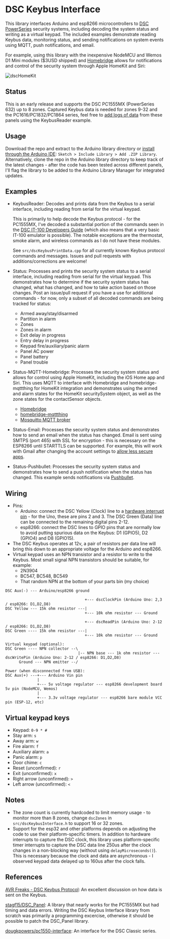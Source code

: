 # DSC Keybus Interface
This library interfaces Arduino and esp8266 microcontrollers to [DSC PowerSeries](http://www.dsc.com/dsc-security-products/g/PowerSeries/4) security systems, including decoding the system status and writing as a virtual keypad.  The included examples demonstrate reading Keybus data, monitoring status, and sending notifications on system events using MQTT, push notifications, and email.

For example, using this library with the inexpensive NodeMCU and Wemos D1 Mini modules ($3USD shipped) and [Homebridge](https://github.com/nfarina/homebridge) allows for notifications and control of the security system through Apple HomeKit and Siri:

![dscHomeKit](https://user-images.githubusercontent.com/12835671/39588413-5a99099a-4ec1-11e8-9a2e-e332fa2d6379.jpg)

## Status
This is an early release and supports the DSC PC1555MX (PowerSeries 632) up to 8 zones.  Captured Keybus data is needed for zones 9-32 and the PC1616/PC1832/PC1864 series, feel free to [add logs of data](https://github.com/taligentx/dscKeybusInterface/issues/2) from these panels using the KeybusReader example.

## Usage
Download the repo and extract to the Arduino library directory or [install through the Arduino IDE](https://www.arduino.cc/en/Guide/Libraries#toc4): `Sketch > Include Library > Add .ZIP Library`.  Alternatively, clone the repo in the Arduino library directory to keep track of the latest changes - after the code has been tested across different panels, I'll flag the library to be added to the Arduino Library Manager for integrated updates.

## Examples
* KeybusReader: Decodes and prints data from the Keybus to a serial interface, including reading from serial for the virtual keypad.

  This is primarily to help decode the Keybus protocol - for the PC1555MX, I've decoded a substantial portion of the commands seen in the [DSC IT-100 Developers Guide](http://cms.dsc.com/download.php?t=1&id=16238) (which also means that a very basic IT-100 emulator is possible).  The notable exceptions are the thermostat, smoke alarm, and wireless commands as I do not have these modules. 

  See `src/dscKeybusPrintData.cpp` for all currently known Keybus protocol commands and messages.  Issues and pull requests with additions/corrections are welcome!

* Status: Processes and prints the security system status to a serial interface, including reading from serial for the virtual keypad.  This demonstrates how to determine if the security system status has changed, what has changed, and how to take action based on those changes.  Post an issue/pull request if you have a use for additional commands - for now, only a subset of all decoded commands are being tracked for status:
  * Armed away/stay/disarmed
  * Partition in alarm
  * Zones
  * Zones in alarm
  * Exit delay in progress
  * Entry delay in progress
  * Keypad fire/auxiliary/panic alarm
  * Panel AC power
  * Panel battery
  * Panel trouble

* Status-MQTT-Homebridge: Processes the security system status and allows for control using Apple HomeKit, including the iOS Home app and Siri.  This uses MQTT to interface with Homebridge and homebridge-mqttthing for HomeKit integration and demonstrates using the armed and alarm states for the HomeKit securitySystem object, as well as the zone states for the contactSensor objects.
  * [Homebridge](https://github.com/nfarina/homebridge)
  * [homebridge-mqttthing](https://github.com/arachnetech/homebridge-mqttthing)
  * [Mosquitto MQTT broker](https://mosquitto.org)

* Status-Email: Processes the security system status and demonstrates how to send an email when the status has changed. Email is sent using SMTPS (port 465) with SSL for encryption - this is necessary on the ESP8266 until STARTTLS can be supported.  For example, this will work with Gmail after changing the account settings to [allow less secure apps](https://support.google.com/accounts/answer/6010255).

* Status-Pushbullet:  Processes the security system status and demonstrates how to send a push notification when the status has changed. This example sends notifications via [Pushbullet](https://www.pushbullet.com).

## Wiring
* Pins:
  * Arduino: connect the DSC Yellow (Clock) line to a [hardware interrupt pin](https://www.arduino.cc/reference/en/language/functions/external-interrupts/attachinterrupt/) - for the Uno, these are pins 2 and 3.  The DSC Green (Data) line can be connected to the remaining digital pins 2-12.
  * esp8266: connect the DSC lines to GPIO pins that are normally low to avoid putting spurious data on the Keybus: D1 (GPIO5), D2 (GPIO4) and D8 (GPIO15).
* The DSC Keybus operates at 12v, a pair of resistors per data line will bring this down to an appropriate voltage for the Arduino and esp8266.
* Virtual keypad uses an NPN transistor and a resistor to write to the Keybus.  Most small signal NPN transistors should be suitable, for example:
  * 2N3904
  * BC547, BC548, BC549
  * That random NPN at the bottom of your parts bin (my choice)
  
```
DSC Aux(-) --- Arduino/esp8266 ground
  
                                   +--- dscClockPin (Arduino Uno: 2,3 / esp8266: D1,D2,D8)
DSC Yellow --- 15k ohm resistor ---|
                                   +--- 10k ohm resistor --- Ground

                                   +--- dscReadPin (Arduino Uno: 2-12 / esp8266: D1,D2,D8)
DSC Green ---- 15k ohm resistor ---|
                                   +--- 10k ohm resistor --- Ground

Virtual keypad (optional):
DSC Green ---- NPN collector --\
                                |-- NPN base --- 1k ohm resistor --- dscWritePin (Arduino Uno: 2-12 / esp8266: D1,D2,D8)
      Ground --- NPN emitter --/

Power (when disconnected from USB):
DSC Aux(+) ---+--- Arduino Vin pin
              |
              +--- 5v voltage regulator --- esp8266 development board 5v pin (NodeMCU, Wemos)
              |
              +--- 3.3v voltage regulator --- esp8266 bare module VCC pin (ESP-12, etc)
 ```
 
 ## Virtual keypad keys
 * Keypad: `0-9 * #` 
 * Stay arm: `s`
 * Away arm: `w`
 * Fire alarm: `f`
 * Auxiliary alarm: `a`
 * Panic alarm: `p`
 * Door chime: `c`
 * Reset (unconfirmed): `r`
 * Exit (unconfirmed): `x`
 * Right arrow (unconfirmed): `>`
 * Left arrow (unconfirmed): `<`
 
 ## Notes
 * The zone count is currently hardcoded to limit memory usage - to monitor more than 8 zones, change `dscZones` in `src/dscKeybusInterface.h` to support 16 or 32 zones.
 * Support for the esp32 and other platforms depends on adjusting the code to use their platform-specific timers.  In addition to hardware interrupts to capture the DSC clock, this library uses platform-specific timer interrupts to capture the DSC data line 250us after the clock changes in a non-blocking way (without using `delayMicroseconds()`).  This is necessary because the clock and data are asynchronous - I observed keypad data delayed up to 160us after the clock falls.

## References
[AVR Freaks - DSC Keybus Protocol](https://www.avrfreaks.net/forum/dsc-keybus-protocol): An excellent discussion on how data is sent on the Keybus.

[stagf15/DSC_Panel](https://github.com/stagf15/DSC_Panel): A library that nearly works for the PC1555MX but had timing and data errors.  Writing the DSC Keybus Interface library from scratch was primarily a programming excercise, otherwise it should be possible to patch the DSC_Panel library.

[dougkpowers/pc1550-interface](https://github.com/dougkpowers/pc1550-interface): An interface for the DSC Classic series.
